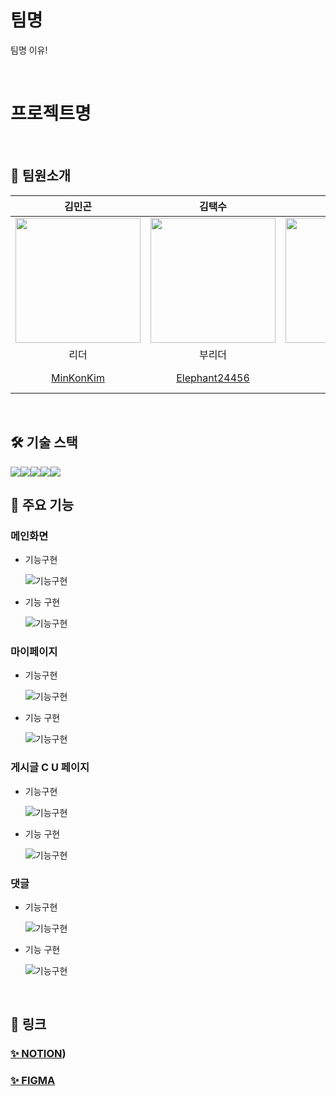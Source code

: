 # 팀명
팀명 이유!

<br />

# 프로젝트명


<br />

## 👥 팀원소개

| 김민곤 | 김택수 | 신자영 | 윤희수 | 이보아 | 천다연 |
| :---: | :---: | :---: | :---: | :---:  | :---: |
| <img src="https://avatars.githubusercontent.com/MinKonKim" width="200"> | <img src="https://avatars.githubusercontent.com/Elephant24456" width="200"> | <img src="https://avatars.githubusercontent.com/tpring" width="200"> | <img src="https://avatars.githubusercontent.com/heesu21" width="200"> | <img src="https://avatars.githubusercontent.com/leeboa2005" width="200"> || <img src="https://avatars.githubusercontent.com/Dayeon-Cheon" width="200"> |
| 리더 | 부리더 | 팀원 | 팀원 | 팀원 | 팀원 |
| [MinKonKim](https://github.com/MinKonKim) | [Elephant24456](https://github.com/Elephant24456) | [tpring](https://github.com/tpring) | [heesu21](https://github.com/heesu21)| [leeboa2005](https://github.com/leeboa2005) | [Dayeon-Cheon](https://github.com/Dayeon-Cheon) |    



<br />

## 🛠️ 기술 스택
<img src="https://img.shields.io/badge/react-61DAFB?style=for-the-badge&logo=react&logoColor=black"><img src="https://img.shields.io/badge/Javascript-F7DF1E?style=for-the-badge&logo=Javascript&logoColor=white"><img src="https://img.shields.io/badge/styledcomponents-DB7093?style=for-the-badge&logo=styledcomponents&logoColor=white"><img src="https://img.shields.io/badge/supabase-FCF8E?style=for-the-badge&logo=supabase&logoColor=black"><img src="https://img.shields.io/badge/redux-764ABC?style=for-the-badge&logo=redux&logoColor=black"> 
<br />

## 📝 주요 기능

### 메인화면
 
* 기능구현

  ![기능구현](gif)

* 기능 구현
  
  ![기능구현](gif)

### 마이페이지

* 기능구현

  ![기능구현](gif)

* 기능 구현
  
  ![기능구현](gif)

### 게시글 C U 페이지

* 기능구현

  ![기능구현](gif)

* 기능 구현
  
  ![기능구현](gif)

### 댓글

* 기능구현

  ![기능구현](gif)

* 기능 구현
  
  ![기능구현](gif)

<br />

## 🔗 링크
### [✨ NOTION](https://www.notion.so/teamsparta/B02-fde9acc6645e4d6f80b6d95dbf10aab0))
### [✨ FIGMA](https://www.figma.com/design/T4mByqcFcX44p0qngHpyEA/BlackBerry?node-id=0-1&t=Z0HqqGEn74kjblBw-0)

<br />
